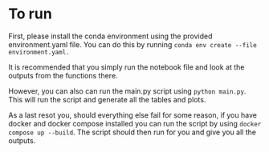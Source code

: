 # To run

First, please install the conda environment using the provided environment.yaml file. You can do this by running `conda env create --file environment.yaml.`

It is recommended that you simply run the notebook file and look at the outputs from the functions there.

However, you can also can run the main.py script using `python main.py`. This will run the script and generate all the tables and plots.

As a last resot you, should everything else fail for some reason, if you have docker and docker compose installed you can run the script by using `docker compose up --build`. The script should then run for you and give you all the outputs.
